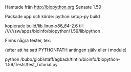 Hämtade från http://biopython.org
Senaste 1.59

Packade upp och körde:
python setup-py build

kopierade build/lib.linux-x86_64-2.6 till //////sw/apps/bioinfo/biopython/1.59/lib/python

Finns några tester, tex:

(efter att ha satt PYTHONPATH antingen själv eller i module)

python /bubo/glob/staff/agback/tintin/bioinfo/biopython-1.59/Tests/test_Tutorial.py


